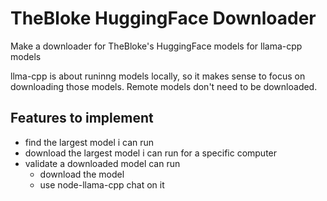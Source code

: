 # TheBloke HuggingFace Downloader
Make a downloader for TheBloke's HuggingFace models for llama-cpp models

llma-cpp is about runinng models locally, so it makes sense to focus on downloading those models. Remote models don't need to be downloaded.

## Features to implement
- find the largest model i can run
- download the largest model i can run for a specific computer
- validate a downloaded model can run
  - download the model
  - use node-llama-cpp chat on it


